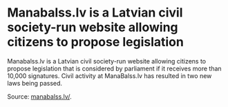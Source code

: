 # Manabalss.lv is a Latvian civil society-run website allowing citizens to propose legislation

Manabalss.lv is a Latvian civil society-run website allowing citizens to propose legislation that is considered by parliament if it receives more than 10,000 signatures. Civil activity at ManaBalss.lv has resulted in two new laws being passed.

Source: [manabalss.lv/](http://manabalss.lv/).

